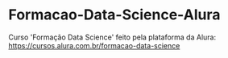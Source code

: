 # Formacao-Data-Science-Alura
Curso 'Formação Data Science' feito pela plataforma da Alura: https://cursos.alura.com.br/formacao-data-science
